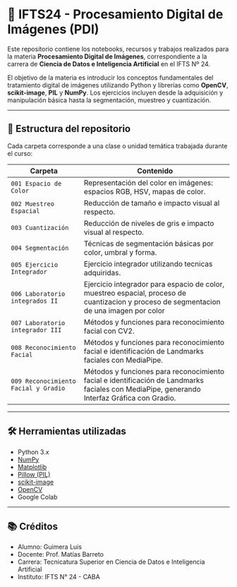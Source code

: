 # 📸 IFTS24 - Procesamiento Digital de Imágenes (PDI)

Este repositorio contiene los notebooks, recursos y trabajos realizados para la materia **Procesamiento Digital de Imágenes**, correspondiente a la carrera de **Ciencia de Datos e Inteligencia Artificial** en el IFTS Nº 24.

El objetivo de la materia es introducir los conceptos fundamentales del tratamiento digital de imágenes utilizando Python y librerías como **OpenCV**, **scikit-image**, **PIL** y **NumPy**. Los ejercicios incluyen desde la adquisición y manipulación básica hasta la segmentación, muestreo y cuantización.

---

## 📁 Estructura del repositorio

Cada carpeta corresponde a una clase o unidad temática trabajada durante el curso:

| Carpeta | Contenido |
|--------|-----------|
| `001 Espacio de Color` | Representación del color en imágenes: espacios RGB, HSV, mapas de color. |
| `002 Muestreo Espacial` | Reducción de tamaño e impacto visual al respecto. |
| `003 Cuantización` | Reducción de niveles de gris e impacto visual al respecto. |
| `004 Segmentación` | Técnicas de segmentación básicas por color, umbral y forma. |  
| `005 Ejercicio Integrador` | Ejercicio integrador utilizando tecnicas adquiridas. |
| `006 Laboratorio integrados II` | Ejercicio integrador para espacio de color, muestreo espacial, proceso de cuantizacion y proceso de segmentacion de una imagen por color |
| `007 Laboratorio integrador III` | Métodos y funciones para reconocimiento facial con CV2. |
| `008 Reconocimiento Facial` | Métodos y funciones para reconocimiento facial e identificación de Landmarks faciales con MediaPipe. |
| `009 Reconocimiento Facial y Gradio` | Métodos y funciones para reconocimiento facial e identificación de Landmarks faciales con MediaPipe, generando Interfaz Gráfica con Gradio. |

---

## 🛠️ Herramientas utilizadas

- Python 3.x
- [NumPy](https://numpy.org/)
- [Matplotlib](https://matplotlib.org/)
- [Pillow (PIL)](https://pillow.readthedocs.io/)
- [scikit-image](https://scikit-image.org/)
- [OpenCV](https://opencv.org/)
- Google Colab

---

## 📚 Créditos
- Alumno: Guimera Luis
- Docente: Prof. Matías Barreto  
- Carrera: Tecnicatura Superior en Ciencia de Datos e Inteligencia Artificial  
- Instituto: IFTS N° 24 - CABA
